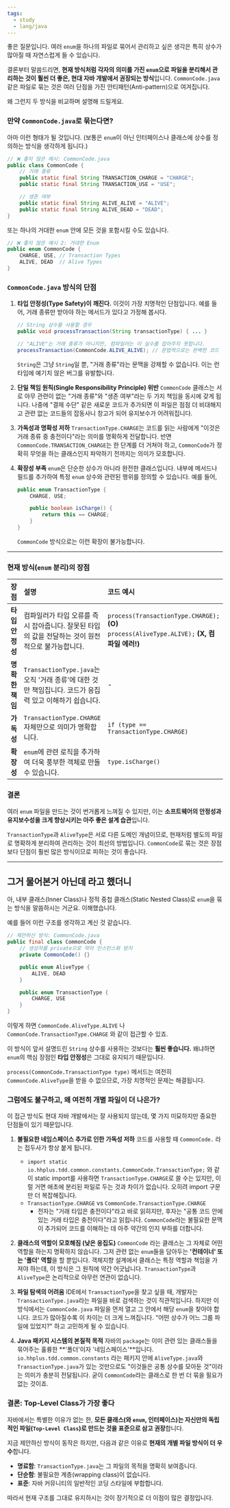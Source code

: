 ```yaml
---
tags:
  - study
  - lang/java
---
```

좋은 질문입니다. 여러 `enum`을 하나의 파일로 묶어서 관리하고 싶은 생각은 특히 상수가 많아질 때 자연스럽게 들 수 있습니다.

결론부터 말씀드리면, **현재 방식처럼 각자의 의미를 가진 `enum`으로 파일을 분리해서 관리하는 것이 훨씬 더 좋은, 현대 자바 개발에서 권장되는 방식**입니다. `CommonCode.java` 같은 파일로 묶는 것은 여러 단점을 가진 안티패턴(Anti-pattern)으로 여겨집니다.

왜 그런지 두 방식을 비교하며 설명해 드릴게요.

### 만약 `CommonCode.java`로 묶는다면?

아마 이런 형태가 될 것입니다. (보통은 `enum`이 아닌 인터페이스나 클래스에 상수를 정의하는 방식을 생각하게 됩니다.)

```java
// ❌ 좋지 않은 예시: CommonCode.java
public class CommonCode {
    // 거래 종류
    public static final String TRANSACTION_CHARGE = "CHARGE";
    public static final String TRANSACTION_USE = "USE";

    // 생존 여부
    public static final String ALIVE_ALIVE = "ALIVE";
    public static final String ALIVE_DEAD = "DEAD";
}
```

또는 하나의 거대한 `enum` 안에 모든 것을 포함시킬 수도 있습니다.

```java
// ❌ 좋지 않은 예시 2: 거대한 Enum
public enum CommonCode {
    CHARGE, USE, // Transaction Types
    ALIVE, DEAD  // Alive Types
}
```

### `CommonCode.java` 방식의 단점

1.  **타입 안정성(Type Safety)이 깨진다.**
    이것이 가장 치명적인 단점입니다. 예를 들어, 거래 종류만 받아야 하는 메서드가 있다고 가정해 봅시다.

    ```java
    // String 상수를 사용할 경우
    public void processTransaction(String transactionType) { ... }

    // "ALIVE"는 거래 종류가 아니지만, 컴파일러는 이 실수를 잡아주지 못합니다.
    processTransaction(CommonCode.ALIVE_ALIVE); // 문법적으로는 완벽한 코드
    ```

    `String`은 그냥 `String`일 뿐, "거래 종류"라는 문맥을 강제할 수 없습니다. 이는 런타임에 예기치 않은 버그를 유발합니다.

2.  **단일 책임 원칙(Single Responsibility Principle) 위반**
    `CommonCode` 클래스는 서로 아무 관련이 없는 "거래 종류"와 "생존 여부"라는 두 가지 책임을 동시에 갖게 됩니다. 나중에 "결제 수단" 같은 새로운 코드가 추가되면 이 파일은 점점 더 비대해지고 관련 없는 코드들의 잡동사니 창고가 되어 유지보수가 어려워집니다.

3.  **가독성과 명확성 저하**
    `TransactionType.CHARGE`는 코드를 읽는 사람에게 "이것은 거래 종류 중 충전이다"라는 의미를 명확하게 전달합니다. 반면 `CommonCode.TRANSACTION_CHARGE`는 한 단계를 더 거쳐야 하고, `CommonCode`가 정확히 무엇을 하는 클래스인지 파악하기 전까지는 의미가 모호합니다.

4.  **확장성 부족**
    `enum`은 단순한 상수가 아니라 완전한 클래스입니다. 내부에 메서드나 필드를 추가하여 특정 `enum` 상수와 관련된 행위를 정의할 수 있습니다. 예를 들어,

    ```java
    public enum TransactionType {
        CHARGE, USE;

        public boolean isCharge() {
            return this == CHARGE;
        }
    }
    ```
    `CommonCode` 방식으로는 이런 확장이 불가능합니다.

---

### 현재 방식(`enum` 분리)의 장점

| 장점 | 설명 | 코드 예시 |
| :--- | :--- | :--- |
| **타입 안정성** | 컴파일러가 타입 오류를 즉시 잡아줍니다. 잘못된 타입의 값을 전달하는 것이 원천적으로 불가능합니다. | `process(TransactionType.CHARGE);` **(O)**<br>`process(AliveType.ALIVE);` **(X, 컴파일 에러!)** |
| **명확한 책임** | `TransactionType.java`는 오직 '거래 종류'에 대한 것만 책임집니다. 코드가 응집력 있고 이해하기 쉽습니다. | - |
| **가독성** | `TransactionType.CHARGE` 자체만으로 의미가 명확합니다. | `if (type == TransactionType.CHARGE)` |
| **확장성** | `enum`에 관련 로직을 추가하여 더욱 풍부한 객체로 만들 수 있습니다. | `type.isCharge()` |

### 결론

여러 `enum` 파일을 만드는 것이 번거롭게 느껴질 수 있지만, 이는 **소프트웨어의 안정성과 유지보수성을 크게 향상시키는 아주 좋은 설계 습관**입니다.

`TransactionType`과 `AliveType`은 서로 다른 도메인 개념이므로, 현재처럼 별도의 파일로 명확하게 분리하여 관리하는 것이 최선의 방법입니다. `CommonCode`로 묶는 것은 장점보다 단점이 훨씬 많은 방식이므로 피하는 것이 좋습니다.

---
## 그거 물어본거 아닌데 라고 했더니

아, 내부 클래스(Inner Class)나 정적 중첩 클래스(Static Nested Class)로 `enum`을 묶는 방식을 말씀하시는 거군요. 이해했습니다.

예를 들어 이런 구조를 생각하고 계신 것 같습니다.

```java
// 제안하신 방식: CommonCode.java
public final class CommonCode {
    // 생성자를 private으로 막아 인스턴스화 방지
    private CommonCode() {} 

    public enum AliveType {
        ALIVE, DEAD
    }

    public enum TransactionType {
        CHARGE, USE
    }
}
```

이렇게 하면 `CommonCode.AliveType.ALIVE` 나 `CommonCode.TransactionType.CHARGE` 와 같이 접근할 수 있죠.

이 방식이 앞서 설명드린 `String` 상수를 사용하는 것보다는 **훨씬 좋습니다.** 왜냐하면 `enum`의 핵심 장점인 **타입 안정성**은 그대로 유지되기 때문입니다.

`process(CommonCode.TransactionType type)` 메서드는 여전히 `CommonCode.AliveType`을 받을 수 없으므로, 가장 치명적인 문제는 해결됩니다.

### 그럼에도 불구하고, 왜 여전히 개별 파일이 더 나은가?

이 접근 방식도 현대 자바 개발에서는 잘 사용되지 않는데, 몇 가지 미묘하지만 중요한 단점들이 있기 때문입니다.

1.  **불필요한 네임스페이스 추가로 인한 가독성 저하**
    코드를 사용할 때 `CommonCode.` 라는 접두사가 항상 붙게 됩니다.
    -   `import static io.hhplus.tdd.common.constants.CommonCode.TransactionType;` 와 같이 static import를 사용하면 `TransactionType.CHARGE`로 쓸 수는 있지만, 이럴 거면 애초에 분리된 파일로 두는 것과 차이가 없습니다. 오히려 import 구문만 더 복잡해집니다.
    -   `TransactionType.CHARGE` vs `CommonCode.TransactionType.CHARGE`
        -   전자는 "거래 타입은 충전이다"라고 바로 읽히지만, 후자는 "공통 코드 안에 있는 거래 타입은 충전이다"라고 읽힙니다. `CommonCode`라는 불필요한 문맥이 추가되어 코드를 이해하는 데 아주 약간의 인지 부하를 더합니다.

2.  **클래스의 역할이 모호해짐 (낮은 응집도)**
    `CommonCode` 라는 클래스는 그 자체로 어떤 역할을 하는지 명확하지 않습니다. 그저 관련 없는 `enum`들을 담아두는 **'컨테이너' 또는 '폴더' 역할**을 할 뿐입니다. 객체지향 설계에서 클래스는 특정 역할과 책임을 가져야 하는데, 이 방식은 그 원칙에 약간 어긋납니다. `TransactionType`과 `AliveType`은 논리적으로 아무런 연관이 없습니다.

3.  **파일 탐색의 어려움**
    IDE에서 `TransactionType`을 찾고 싶을 때, 개발자는 `TransactionType.java`라는 파일을 바로 검색하는 것이 직관적입니다. 하지만 이 방식에서는 `CommonCode.java` 파일을 먼저 열고 그 안에서 해당 `enum`을 찾아야 합니다. 코드가 많아질수록 이 차이는 더 크게 느껴집니다. "어떤 상수가 어느 그룹 파일에 있었지?" 하고 고민하게 될 수 있습니다.

4.  **Java 패키지 시스템의 본질적 목적**
    자바의 `package`는 이미 관련 있는 클래스들을 묶어주는 훌륭한 **'폴더'이자 '네임스페이스'**입니다. `io.hhplus.tdd.common.constants` 라는 패키지 안에 `AliveType.java`와 `TransactionType.java`가 있는 것만으로도 "이것들은 공통 상수를 모아둔 것"이라는 의미가 충분히 전달됩니다. 굳이 `CommonCode`라는 클래스로 한 번 더 묶을 필요가 없는 것이죠.

### 결론: Top-Level Class가 가장 좋다

자바에서는 특별한 이유가 없는 한, **모든 클래스(와 `enum`, 인터페이스)는 자신만의 독립적인 파일(`Top-Level Class`)로 만드는 것을 표준으로 삼고 권장**합니다.

지금 제안하신 방식이 동작은 하지만, 다음과 같은 이유로 **현재의 개별 파일 방식이 더 우수**합니다.

-   **명료함**: `TransactionType.java`는 그 파일의 목적을 명확히 보여줍니다.
-   **단순함**: 불필요한 계층(wrapping class)이 없습니다.
-   **표준**: 자바 커뮤니티의 일반적인 코딩 스타일에 부합합니다.

따라서 현재 구조를 그대로 유지하시는 것이 장기적으로 더 이점이 많은 결정입니다.